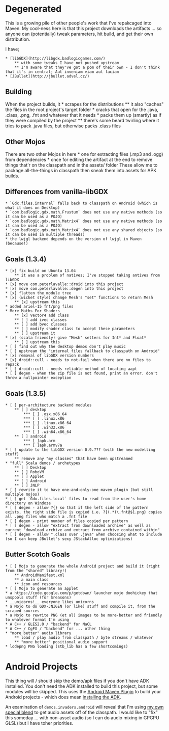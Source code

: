 Degenerated
===========

This is a growing pile of other people's work that I've repakcaged into Maven.
My cool-ness here is that this project downloads the artifacts ... so anyone can (potentially) tweak parameters, hit build, and get their own distribution.

I have;

    * [libGDX](http://libgdx.badlogicgames.com/)
        ** with some tweaks I have not pushed upstream
        ** I'm aware that they've got a pom of their own - I don't think that it's in central; Aut inveniam viam aut faciam
    * [JBullet](http://jbullet.advel.cz/)


Building
-------
When the project builds, it
    * scrapes for the distributions
        ** it also "caches" the files in the root project's target folder
    * cracks that open for the .java, .class, .png, .fnt and whatever that it needs
    * packs them up (smartly) as if they were compiled by the project
        ** there's some beard twirling where it tries to pack .java files, but otherwise packs .class files

Other Mojos
-----------
There are two other Mojos in here
    * one for extracting files (.mp3 and .ogg) from dependencies
    * once for editing the artifact at the end to remove things that'r on the classpath and in the assets/ folder
These allow me to package all-the-things in classpath then sneak them into assets for APK builds.

Differences from vanilla-libGDX
-------------------------------
    * `Gdx.files.internal` falls back to classpath on Android (which is what it does on Desktop)
    * `com.badlogic.gdx.math.Frustum` does not use any native methods (so it can be used as a POJO)
    * `com.badlogic.gdx.math.Matrix4` does not use any native methods (so it can be used as a POJO)
    * `com.badlogic.gdx.math.Matrix4` does not use any shared objects (so it can be used in multiple threads)
    * the lwjgl backend depends on the version of lwjgl in Maven (because!)

Goals (1.3.4)
------------------
	* [x] fix build on Ubuntu 13.04
		** it was a problem of natives; I've stopped taking antives from libGDX
	* [x] move com.peterlavalle::droid into this project
	* [x] move com.peterlavalle::degen into this project
	* [x] flatten the module tree
	* [x] (wicket style) change Mesh's "set" functions to return Mesh
		** [x] upstream this
	* added ariel-15 fnt/png files
	* More Maths For Shaders
		** [x] Vector4 add class
		** [ ] add ivec classes
		** [ ] add bvec classes
		** [ ] modify shader class to accept these parameters
		** [ ] upstream it
	* [x] (scala friendly) give "Mesh" setters for Int* and Float*
		** [ ] upstream this
	* [ ] find out why the desktop demos don't play music
	* [ ] upstream the "internal files fallback to classpath on Android"
	* [x] removal of libGDX version numbers
	* [x] droid::cull - needs to not-fail when there are no files to repack
	* [ ] droid::cull - needs reliable method of locating aapt
	* [ ] degen - when the zip file is not found, print an error. don't throw a nullpointer exception
 
Goals (1.3.5)
------------------
	* [ ] per-architecture backend modules
		** [ ] desktop
			*** [ ] .osx.x86_64
			*** [ ] .linux.x86
			*** [ ] .linux.x86_64
			*** [ ] .win32.x86
			*** [ ] .win64.x86_64
		** [ ] android
			*** [ ]apk.arm
			*** [ ]apk.armv7a
	* [ ] update to the libGDX version 0.9.??? (with the new modelling stuff)
		** remove any "my classes" that have been upstreamed
    * "full" Scala demos / archetypes
        ** [ ] Desktop
        ** [ ] RoboVM
        ** [ ] Applet
        ** [ ] Android
        ** [ ] JNLP
	* [ ] rewrite it to have one-and-only-one maven plugin (but still multiple mojos)
	* [ ] get `Gdx.files.local` files to read from the user's home directory on Windoze
	* [ ] degen - allow ?{} so that if the left side of the pattern exists, the right side file is copied i.e. ?{(.*)\.fnt@$1.png} copies all .png files who match a .fnt file
	* [ ] degen - print number of files copied per pattern
	* [ ] degen - allow "extract from downloaded archive" as well as current "download archive and extract from archive contained within"
	* [ ] degen - allow ".class over .java" when choosing what to include (so I can keep JBullet's sexy JStackAlloc optimizations)

Butter Scotch Goals
-------------------
	* [ ] Mojo to generate the whole Android project and build it (right from the "shared" library!)
	    ** AndroidManifest.xml
	    ** a main class
	    ** icon and resources
	* [ ] Mojo to generate an applet
	* a https://code.google.com/p/getdown/ launcher mojo doohickey that unspools stuff (for $reasons)
	* __unicorns!__ everyone likes unicorns
	* a Mojo to do GDX-JNIGEN (or like) stuff and compile it, from the scraped sources
	* a Mojo to rewrite PNG (et al) images to be more-better and friendly to whatever format I'm using
	* A C++ / GLES2.0 / "backend" for NaCL
	* A C++ / CgFX / "backend" for ... other thing
	* "more better" audio library
	    ** load / play audio from classpath / byte streams / whatever
	    ** "more better" positional audio support
	* lodepng PNG loading (stb_lib has a few shortcomings)

Android Projects
================
This thing will / should skip the demo/apk files if you don't have ADK installed.
You don't need the ADK installed to build this project, but some modules will be skipped.
This uses the [Android Maven Plugin](http://code.google.com/p/maven-android-plugin/) to build your Android projects - which does mean [installing the ADK](http://code.google.com/p/maven-android-plugin/wiki/GettingStarted).

An examination of `demos.invaders.android` will reveal that I'm using [my own special blend](https://github.com/g-pechorin/droid-maven-plugin) to get audio assets off of the classpath.
I would like to "fix" this someday ... with non-asset audio (so I can do audio mixing in GPGPU GLSL) but I have toher priorities.
